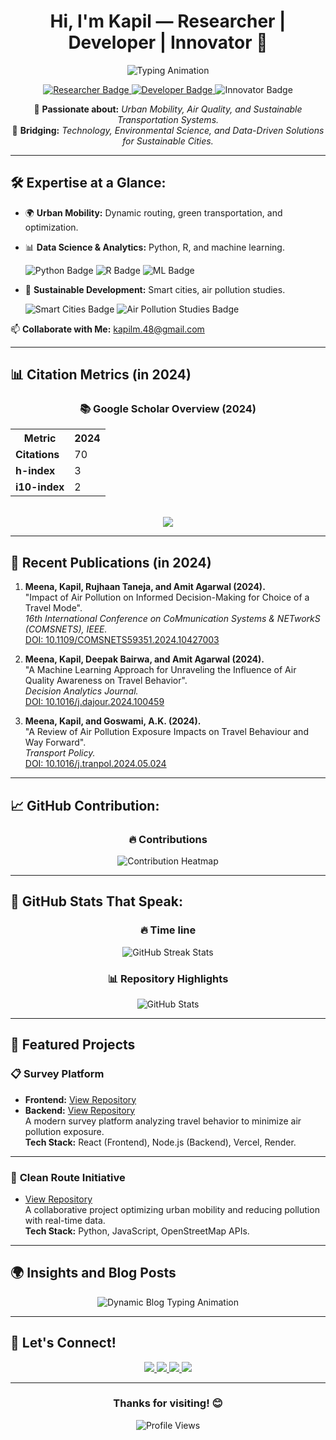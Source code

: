 <div align="center">
  <h1>Hi, I'm <strong>Kapil</strong> — Researcher | Developer | Innovator 🌱</h1>
  
  <img src="https://readme-typing-svg.herokuapp.com?color=%2336BCF7&size=24&center=true&vCenter=true&width=700&lines=Researching+Urban+Mobility+%F0%9F%9A%86;Enhancing+Air+Quality+%F0%9F%8C%8D;Innovating+Smart+Transportation+%F0%9F%9A%9A;Bridging+Tech+and+Sustainability+%E2%9C%A8" alt="Typing Animation">

  <p>
    <a href="https://sites.google.com/view/kapil-lab/home">
      <img src="https://img.shields.io/badge/-Researcher-blue?style=for-the-badge&logo=academia&logoColor=white" alt="Researcher Badge">
    </a>
    <a href="https://github.com/kapil2020">
      <img src="https://img.shields.io/badge/-Developer-orange?style=for-the-badge&logo=github&logoColor=white" alt="Developer Badge">
    </a>
    <img src="https://img.shields.io/badge/-Innovator-green?style=for-the-badge&logo=lightbulb&logoColor=white" alt="Innovator Badge">
  </p>

  <p>
    🔬 <strong>Passionate about:</strong> <em>Urban Mobility, Air Quality, and Sustainable Transportation Systems.</em><br>
    🚀 <strong>Bridging:</strong> <em>Technology, Environmental Science, and Data-Driven Solutions for Sustainable Cities.</em>
  </p>
</div>

---

## 🛠️ Expertise at a Glance:

- 🌍 **Urban Mobility:** Dynamic routing, green transportation, and optimization.
- 📊 **Data Science & Analytics:** Python, R, and machine learning.  
  <div>
    <img src="https://img.shields.io/badge/-Python-3776AB?style=for-the-badge&logo=python&logoColor=white" alt="Python Badge">
    <img src="https://img.shields.io/badge/-R-276DC3?style=for-the-badge&logo=r&logoColor=white" alt="R Badge">
    <img src="https://img.shields.io/badge/-Machine%20Learning-FF6F00?style=for-the-badge&logo=scikit-learn&logoColor=white" alt="ML Badge">
  </div>

- 🌱 **Sustainable Development:** Smart cities, air pollution studies.  
  <div>
    <img src="https://img.shields.io/badge/-Smart%20Cities-0A66C2?style=for-the-badge&logo=microsoft&logoColor=white" alt="Smart Cities Badge">
    <img src="https://img.shields.io/badge/-Air%20Pollution%20Studies-32CD32?style=for-the-badge&logo=leaf&logoColor=white" alt="Air Pollution Studies Badge">
  </div>

📫 **Collaborate with Me:** [kapilm.48@gmail.com](mailto:kapilm.48@gmail.com)

---

## 📊 Citation Metrics (in 2024)

<div align="center">
  <h3>📚 Google Scholar Overview (2024)</h3>
  <table>
    <tr>
      <th>Metric</th>
      <th>2024</th>
    </tr>
    <tr>
      <td><strong>Citations</strong></td>
      <td>70</td>
    </tr>
    <tr>
      <td><strong>h-index</strong></td>
      <td>3</td>
    </tr>
    <tr>
      <td><strong>i10-index</strong></td>
      <td>2</td>
    </tr>
  </table>
  <br>
  <a href="https://scholar.google.com/citations?user=5jIAPTEAAAAJ&hl=en">
    <img src="https://img.shields.io/badge/View%20on-Google%20Scholar-blue?style=for-the-badge&logo=google-scholar">
  </a>
</div>
 

---

## 📝 Recent Publications (in 2024)

1. **Meena, Kapil, Rujhaan Taneja, and Amit Agarwal (2024).**  
   "Impact of Air Pollution on Informed Decision-Making for Choice of a Travel Mode".  
   *16th International Conference on CoMmunication Systems & NETworkS (COMSNETS), IEEE.*  
   [DOI: 10.1109/COMSNETS59351.2024.10427003](https://doi.org/10.1109/COMSNETS59351.2024.10427003)

2. **Meena, Kapil, Deepak Bairwa, and Amit Agarwal (2024).**  
   "A Machine Learning Approach for Unraveling the Influence of Air Quality Awareness on Travel Behavior".  
   *Decision Analytics Journal.*  
   [DOI: 10.1016/j.dajour.2024.100459](https://doi.org/10.1016/j.dajour.2024.100459)

3. **Meena, Kapil, and Goswami, A.K. (2024).**  
   "A Review of Air Pollution Exposure Impacts on Travel Behaviour and Way Forward".  
   *Transport Policy.*  
   [DOI: 10.1016/j.tranpol.2024.05.024](https://doi.org/10.1016/j.tranpol.2024.05.024)



---

## 📈 GitHub Contribution:

<div align="center">
  <h3>🔥 Contributions</h3>
  <img src="https://github-readme-activity-graph.vercel.app/graph?username=kapil2020&theme=high-contrast&hide_border=true&bg_color=000000&color=58a6ff&point=40c463" alt="Contribution Heatmap" />
</div>

---

## 🌟 GitHub Stats That Speak:

<div align="center">
  <h3>🔥  Time line</h3>
  <img src="https://streak-stats.demolab.com/?user=kapil2020&theme=radical&hide_border=true" alt="GitHub Streak Stats" />
  <br>
  <h3>📊 Repository Highlights</h3>
  <img src="https://github-readme-stats.vercel.app/api?username=kapil2020&show_icons=true&theme=radical" alt="GitHub Stats" />
</div>

---

## 🚀 Featured Projects

### 📋 **Survey Platform**
- **Frontend:** [View Repository](https://github.com/kapil2020/survey-frontend)
- **Backend:** [View Repository](https://github.com/kapil2020/survey-backend)  
A modern survey platform analyzing travel behavior to minimize air pollution exposure.  
**Tech Stack:** React (Frontend), Node.js (Backend), Vercel, Render.

---

### 🚦 **Clean Route Initiative**
- [View Repository](https://github.com/sadityakumar9211/clean-route)  
A collaborative project optimizing urban mobility and reducing pollution with real-time data.  
**Tech Stack:** Python, JavaScript, OpenStreetMap APIs.

---

## 🌍 Insights and Blog Posts

<div align="center">
  <img src="https://readme-typing-svg.herokuapp.com?color=%23ff5733&size=18&lines=Dynamic+Routing+and+Green+Mobility;Air+Quality+Impact+on+Travel+Behavior;Real-Time+Data+for+Smarter+Cities" alt="Dynamic Blog Typing Animation">
</div>

---

## 🔗 Let's Connect!

<div align="center">
  <a href="https://www.linkedin.com/in/kapilmeena/">
    <img src="https://img.shields.io/badge/-LinkedIn-blue?style=flat-square&logo=linkedin">
  </a>
  <a href="https://scholar.google.com/citations?user=5jIAPTEAAAAJ&hl=en">
    <img src="https://img.shields.io/badge/-Google%20Scholar-black?style=flat-square&logo=google-scholar">
  </a>
  <a href="https://sites.google.com/view/kapil-lab/home">
    <img src="https://img.shields.io/badge/-Website-green?style=flat-square&logo=google">
  </a>
  <a href="mailto:kapilm.48@gmail.com">
    <img src="https://img.shields.io/badge/-Email-red?style=flat-square&logo=gmail">
  </a>
</div>

---

<div align="center">
  <h3>Thanks for visiting! 😊</h3>
  <img src="https://komarev.com/ghpvc/?username=kapil2020&style=flat-square&color=blue" alt="Profile Views" />
</div>
